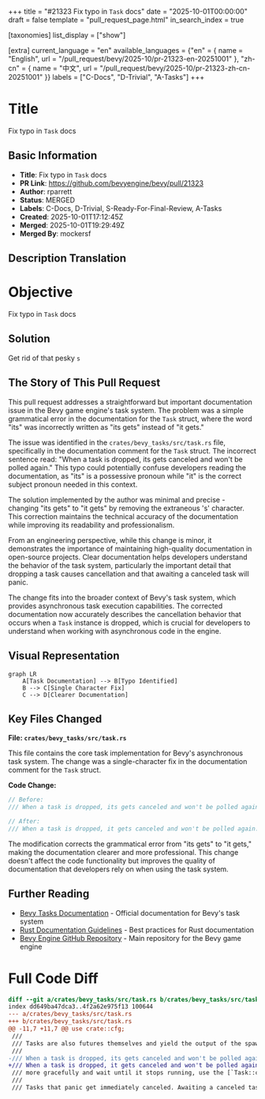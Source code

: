 +++
title = "#21323 Fix typo in `Task` docs"
date = "2025-10-01T00:00:00"
draft = false
template = "pull_request_page.html"
in_search_index = true

[taxonomies]
list_display = ["show"]

[extra]
current_language = "en"
available_languages = {"en" = { name = "English", url = "/pull_request/bevy/2025-10/pr-21323-en-20251001" }, "zh-cn" = { name = "中文", url = "/pull_request/bevy/2025-10/pr-21323-zh-cn-20251001" }}
labels = ["C-Docs", "D-Trivial", "A-Tasks"]
+++

# Title
Fix typo in `Task` docs

## Basic Information
- **Title**: Fix typo in `Task` docs
- **PR Link**: https://github.com/bevyengine/bevy/pull/21323
- **Author**: rparrett
- **Status**: MERGED
- **Labels**: C-Docs, D-Trivial, S-Ready-For-Final-Review, A-Tasks
- **Created**: 2025-10-01T17:12:45Z
- **Merged**: 2025-10-01T19:29:49Z
- **Merged By**: mockersf

## Description Translation
# Objective

Fix typo in `Task` docs

## Solution

Get rid of that pesky `s`

## The Story of This Pull Request

This pull request addresses a straightforward but important documentation issue in the Bevy game engine's task system. The problem was a simple grammatical error in the documentation for the `Task` struct, where the word "its" was incorrectly written as "its gets" instead of "it gets."

The issue was identified in the `crates/bevy_tasks/src/task.rs` file, specifically in the documentation comment for the `Task` struct. The incorrect sentence read: "When a task is dropped, its gets canceled and won't be polled again." This typo could potentially confuse developers reading the documentation, as "its" is a possessive pronoun while "it" is the correct subject pronoun needed in this context.

The solution implemented by the author was minimal and precise - changing "its gets" to "it gets" by removing the extraneous 's' character. This correction maintains the technical accuracy of the documentation while improving its readability and professionalism.

From an engineering perspective, while this change is minor, it demonstrates the importance of maintaining high-quality documentation in open-source projects. Clear documentation helps developers understand the behavior of the task system, particularly the important detail that dropping a task causes cancellation and that awaiting a canceled task will panic.

The change fits into the broader context of Bevy's task system, which provides asynchronous task execution capabilities. The corrected documentation now accurately describes the cancellation behavior that occurs when a `Task` instance is dropped, which is crucial for developers to understand when working with asynchronous code in the engine.

## Visual Representation

```mermaid
graph LR
    A[Task Documentation] --> B[Typo Identified]
    B --> C[Single Character Fix]
    C --> D[Clearer Documentation]
```

## Key Files Changed

**File: `crates/bevy_tasks/src/task.rs`**

This file contains the core task implementation for Bevy's asynchronous task system. The change was a single-character fix in the documentation comment for the `Task` struct.

**Code Change:**
```rust
// Before:
/// When a task is dropped, its gets canceled and won't be polled again. To cancel a task a bit

// After:
/// When a task is dropped, it gets canceled and won't be polled again. To cancel a task a bit
```

The modification corrects the grammatical error from "its gets" to "it gets," making the documentation clearer and more professional. This change doesn't affect the code functionality but improves the quality of documentation that developers rely on when using the task system.

## Further Reading

- [Bevy Tasks Documentation](https://docs.rs/bevy_tasks/latest/bevy_tasks/) - Official documentation for Bevy's task system
- [Rust Documentation Guidelines](https://rust-lang.github.io/rfcs/1574-more-api-documentation-conventions.html) - Best practices for Rust documentation
- [Bevy Engine GitHub Repository](https://github.com/bevyengine/bevy) - Main repository for the Bevy game engine

# Full Code Diff
```diff
diff --git a/crates/bevy_tasks/src/task.rs b/crates/bevy_tasks/src/task.rs
index dd649ba47dca3..4f2a62e975f13 100644
--- a/crates/bevy_tasks/src/task.rs
+++ b/crates/bevy_tasks/src/task.rs
@@ -11,7 +11,7 @@ use crate::cfg;
 ///
 /// Tasks are also futures themselves and yield the output of the spawned future.
 ///
-/// When a task is dropped, its gets canceled and won't be polled again. To cancel a task a bit
+/// When a task is dropped, it gets canceled and won't be polled again. To cancel a task a bit
 /// more gracefully and wait until it stops running, use the [`Task::cancel()`] method.
 ///
 /// Tasks that panic get immediately canceled. Awaiting a canceled task also causes a panic.
```